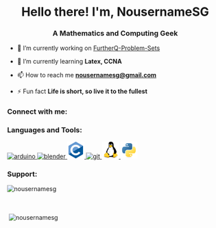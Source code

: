 <h1 align="center">Hello there! I'm, NousernameSG</h1>
<h3 align="center">A Mathematics and Computing Geek</h3>

- 🔭 I’m currently working on [FurtherQ-Problem-Sets](https://github.com/NousernameSG/FurtherQ-Problem-Sets)

- 🌱 I’m currently learning **Latex, CCNA**

- 📫 How to reach me **nousernamesg@gmail.com**

- ⚡ Fun fact **Life is short, so live it to the fullest**

<h3 align="left">Connect with me:</h3>
<p align="left">
</p>

<h3 align="left">Languages and Tools:</h3>
<p align="left"> <a href="https://www.arduino.cc/" target="_blank" rel="noreferrer"> <img src="https://cdn.worldvectorlogo.com/logos/arduino-1.svg" alt="arduino" width="40" height="40"/> </a> <a href="https://www.blender.org/" target="_blank" rel="noreferrer"> <img src="https://download.blender.org/branding/community/blender_community_badge_white.svg" alt="blender" width="40" height="40"/> </a> <a href="https://www.cprogramming.com/" target="_blank" rel="noreferrer"> <img src="https://raw.githubusercontent.com/devicons/devicon/master/icons/c/c-original.svg" alt="c" width="40" height="40"/> </a> <a href="https://git-scm.com/" target="_blank" rel="noreferrer"> <img src="https://www.vectorlogo.zone/logos/git-scm/git-scm-icon.svg" alt="git" width="40" height="40"/> </a> <a href="https://www.linux.org/" target="_blank" rel="noreferrer"> <img src="https://raw.githubusercontent.com/devicons/devicon/master/icons/linux/linux-original.svg" alt="linux" width="40" height="40"/> </a> <a href="https://www.python.org" target="_blank" rel="noreferrer"> <img src="https://raw.githubusercontent.com/devicons/devicon/master/icons/python/python-original.svg" alt="python" width="40" height="40"/> </a> </p>

<h3 align="left">Support:</h3>
<p><a href="https://www.buymeacoffee.com/nousernamesg"> <img align="left" src="https://cdn.buymeacoffee.com/buttons/v2/default-yellow.png" height="50" width="210" alt="nousernamesg" /></a></p><br><br><br>


<p>&nbsp;<img align="center" src="https://github-readme-stats.vercel.app/api?username=nousernamesg&show_icons=true&locale=en" alt="nousernamesg" /></p>
